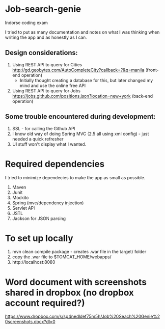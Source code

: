 # Job-search-genie
Indorse coding exam

I tried to put as many documentation and notes on what I was thinking when writing the app and as honestly as I can.

## Design considerations:
1. Using REST API to query for Cities http://gd.geobytes.com/AutoCompleteCity?callback=?&q=manila (front-end operation)
	* Initially thought creating a database for this, but later changed my mind and use the online free API
1. Using REST API to query for Jobs https://jobs.github.com/positions.json?location=new+york (back-end operation)

## Some trouble encountered during development:
1. SSL - for calling the Github API
1. I know old way of doing Spring MVC (2.5 all using xml config) - just needed a quick refresher 
1. UI stuff won't display what I wanted.

# Required dependencies
I tried to minimize dependecies to make the app as small as possible.
1. Maven
1. Junit
1. Mockito
1. Spring (mvc/dependency injection)
1. Servlet API
1. JSTL
1. Jackson for JSON parsing
 
# To set up locally
1. mvn clean compile package - creates .war file in the target/ folder
1. copy the .war file to $TOMCAT_HOME/webapps/
1. http://localhost:8080

# Word document with screenshots shared in dropbox (no dropbox account required?)
https://www.dropbox.com/s/sp4nedldef75m5h/Job%20Seach%20Genie%20screenshots.docx?dl=0
